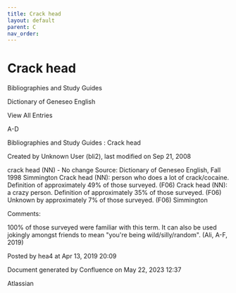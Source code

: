 ```yaml
---
title: Crack head
layout: default
parent: C
nav_order:
---
```


# Crack head

Bibliographies and Study Guides

Dictionary of Geneseo English

View All Entries

A-D

Bibliographies and Study Guides : Crack head

Created by  Unknown User (bli2), last modified on Sep 21, 2008

crack head (NN) - No change Source: Dictionary of Geneseo English, Fall 1998 Simmington Crack head (NN): person who does a lot of crack/cocaine. Definition of approximately 49% of those surveyed. (F06) Crack head (NN): a crazy person. Definition of approximately 35% of those surveyed. (F06) Unknown by approximately 7% of those surveyed. (F06) Simmington

Comments:

100% of those surveyed were familiar with this term. It can also be used jokingly amongst friends to mean &quot;you're being wild/silly/random&quot;. (Ali, A-F, 2019)

Posted by hea4 at Apr 13, 2019 20:09

Document generated by Confluence on May 22, 2023 12:37

Atlassian
